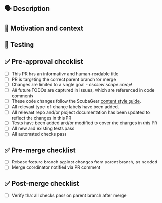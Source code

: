 # <!-- Use the title to describe PR changes in the imperative mood --> #
  <!-- Remember this title will end up as the merge commit subject -->

## 🗣 Description ##

<!-- Describe the "what" of your changes in detail. -->
<!-- To avoid scope creep, limit changes to a single goal. -->

## 💭 Motivation and context ##

<!-- Why is this change required? -->
<!-- What problem does this change solve? How did you solve it? -->
<!-- Mention any related issue(s) here using appropriate keywords such -->
<!-- as "closes" or "resolves" to auto-close them on merge. -->

## 🧪 Testing ##

<!-- How did you test your changes? How could someone else test this PR? -->
<!-- Include details of your testing environment, and the tests you ran to -->
<!-- see how your change affects other areas of the code, etc. -->

<!--
## 📷 Screenshots (if appropriate) ##

Uncomment this section if a screenshot is needed.

-->

## ✅ Pre-approval checklist ##

<!-- Remove any of the following that do not apply. -->
<!-- Draft PRs should have one or more unchecked boxes. -->
<!-- If you're unsure about any of these, don't hesitate to ask. -->
<!-- We're here to help! -->

- [ ] This PR has an informative and human-readable title
- [ ] PR is targeting the correct parent branch for merge
- [ ] Changes are limited to a single goal - *eschew scope creep!*
- [ ] *All* future TODOs are captured in issues, which are referenced
      in code comments
- [ ] These code changes follow the ScubaGear [content style guide](https://github.com/cisagov/ScubaGear/blob/main/CONTENTSTYLEGUIDE.md).
- [ ] All relevant type-of-change labels have been added.
- [ ] All relevant repo and/or project documentation has been updated
      to reflect the changes in this PR
- [ ] Tests have been added and/or modified to cover the changes in this PR
- [ ] All new and existing tests pass
- [ ] All automated checks pass

## ✅ Pre-merge checklist ##

<!-- Remove any of the following that do not apply. -->
<!-- These boxes should remain unchecked until the pull request has been -->
<!-- approved. -->

- [ ] Rebase feature branch against changes from parent branch, as needed
- [ ] Merge coordinator notified via PR comment

## ✅ Post-merge checklist ##

<!-- Remove any of the following that do not apply. -->

- [ ] Verify that all checks pass on parent branch after merge
